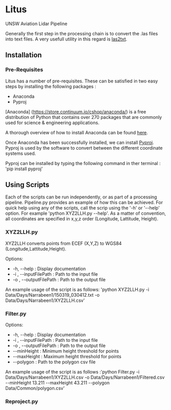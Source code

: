 # Litus
UNSW Aviation Lidar Pipeline

Generally  the first step in the processing chain is to convert the .las files into text files.
A very usefull utility in this regard is [las2txt](http://www.liblas.org/utilities/las2txt.html). 

## Installation

### Pre-Requisites
Litus has a number of pre-requisites. These can be satisfied in two easy steps by installing the following packages : 
* Anaconda
* Pyproj

[Anaconda] (https://store.continuum.io/cshop/anaconda/) is a free distribution of Python that contains over 270 packages that are commonly used for science & engineering applications. 

A thorough overview of how to install Anaconda can be found [here](https://store.continuum.io/static/img/Anaconda-Quickstart.pdf).

Once Anaconda has been successfully installed, we can install [Pyproj](https://pypi.python.org/pypi/pyproj). Pyproj is used by the software to convert between the different coordinate systems used.

Pyproj can be installed by typing the following command in ther terminal : 'pip install pyproj'

## Using Scripts
Each of the scripts can be run independently, or as part of a processing pipeline. Pipeline.py provides an example of how this can be achieved. For quick help using any of the scripts, call the scrip using the '-h' or '--help' option.
For example 'python XYZ2LLH.py --help'. As a matter of convention, all coordinates are specified in x,y,z order (Longitude, Lattitude, Height). 

### XYZ2LLH.py
XYZ2LLH converts points from ECEF (X,Y,Z) to WGS84 (Longitude,Lattitude,Height).

Options:
* -h, --help            : Display documentation
* -i , --inputFilePath  : Path to the input file
* -o , --outputFilePath : Path to the output file

An example usage of the script is as follows: 'python XYZ2LLH.py -i Data/Days/Narrabeen1/150319_030412.txt -o Data/Days/Narrabeen1/XYZ2LLH.csv'

### Filter.py

Options:
* -h, --help            : Display documentation
* -i , --inputFilePath  : Path to the input file
* -o , --outputFilePath : Path to the output file
* --minHeight           : Minimum height threshold for points
* --maxHeight           : Maximum height threshold for points
* --polygon             : Path to the polygon csv file  

An example usage of the script is as follows :'python Filter.py -i Data/Days/Narrabeen1/XYZ2LLH.csv -o Data/Days/Narrabeen1/Filtered.csv --minHeight 13.211 --maxHeight 43.211 --polygon Data/Common/polygon.csv'
  
### Reproject.py
